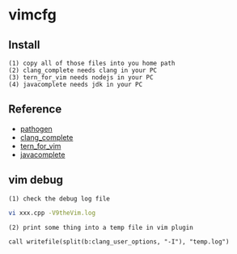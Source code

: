# vimcfg

## Install
    (1) copy all of those files into you home path
    (2) clang_complete needs clang in your PC
    (3) tern_for_vim needs nodejs in your PC
    (4) javacomplete needs jdk in your PC
## Reference
* [pathogen](https://github.com/tpope/vim-pathogen)
* [clang_complete](https://github.com/Rip-Rip/clang_complete)
* [tern_for_vim](https://github.com/ternjs/tern_for_vim)
* [javacomplete](http://www.vim.org/scripts/script.php?script_id=1785)

## vim debug
    (1) check the debug log file

```bash
vi xxx.cpp -V9theVim.log
```

    (2) print some thing into a temp file in vim plugin
    
```vim
call writefile(split(b:clang_user_options, "-I"), "temp.log")
```

